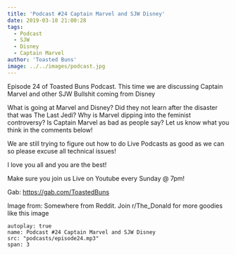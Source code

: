 ```yaml
---
title: 'Podcast #24 Captain Marvel and SJW Disney'
date: 2019-03-10 21:00:28
tags:
  - Podcast
  - SJW
  - Disney
  - Captain Marvel
author: 'Toasted Buns'
image: ../../images/podcast.jpg
---
```

Episode 24 of Toasted Buns Podcast.
This time we are discussing Captain Marvel and other SJW Bullshit coming from Disney

What is going at Marvel and Disney?
Did they not learn after the disaster that was The Last Jedi?
Why is Marvel dipping into the feminist controversy?
Is Captain Marvel as bad as people say? Let us know what you think in the comments below!

We are still trying to figure out how to do Live Podcasts as good as we can so please excuse all technical issues!

I love you all and you are the best!

Make sure you join us Live on Youtube every Sunday @ 7pm!

Gab: https://gab.com/ToastedBuns

 

<script async src="//pagead2.googlesyndication.com/pagead/js/adsbygoogle.js"></script><ins class="adsbygoogle" style="display:block; text-align:center;"  data-ad-layout="in-article"  data-ad-format="fluid"  data-ad-client="ca-pub-2164900147810573"  data-ad-slot="8817307412"></ins><script>(adsbygoogle = window.adsbygoogle || []).push({});</script>

 

Image from:
Somewhere from Reddit. Join r/The_Donald for more goodies like this image

```audio
autoplay: true
name: Podcast #24 Captain Marvel and SJW Disney
src: "podcasts/episode24.mp3"
span: 3
```
